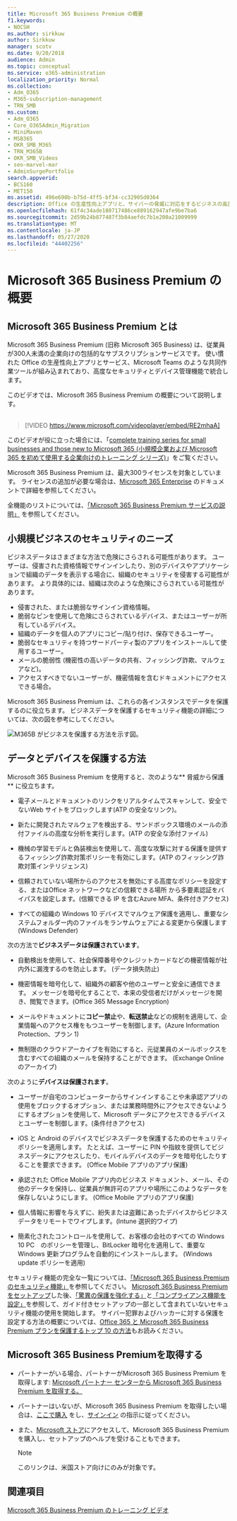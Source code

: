 ```yaml
---
title: Microsoft 365 Business Premium の概要
f1.keywords:
- NOCSH
ms.author: sirkkuw
author: Sirkkuw
manager: scotv
ms.date: 9/20/2018
audience: Admin
ms.topic: conceptual
ms.service: o365-administration
localization_priority: Normal
ms.collection:
- Adm_O365
- M365-subscription-management
- TRN_SMB
ms.custom:
- Adm_O365
- Core_O365Admin_Migration
- MiniMaven
- MSB365
- OKR_SMB_M365
- TRN_M365B
- OKR_SMB_Videos
- seo-marvel-mar
- AdminSurgePortfolio
search.appverid:
- BCS160
- MET150
ms.assetid: 496e690b-b75d-4ff5-bf34-cc32905d0364
description: Office の生産性向上アプリと、サイバーの脅威に対応をするビジネスの高度な保護を含むサブスクリプション サービスの、Microsoft 365 Business Premium について説明します。
ms.openlocfilehash: 61f4c34ade180717486ce889162947afe9be7ba6
ms.sourcegitcommit: 2d59b24b877487f3b84aefdc7b1e200a21009999
ms.translationtype: MT
ms.contentlocale: ja-JP
ms.lasthandoff: 05/27/2020
ms.locfileid: "44402256"
---
```

# <a name="overview-of-microsoft-365-business-premium"></a>Microsoft 365 Business Premium の概要

## <a name="what-is-microsoft-365-business-premium"></a>Microsoft 365 Business Premium とは

Microsoft 365 Business Premium (旧称 Microsoft 365 Business) は、従業員が300人未満の企業向けの包括的なサブスクリプションサービスです。 使い慣れた Office の生産性向上アプリとサービス、Microsoft Teams のような共同作業ツールが組み込まれており、高度なセキュリティとデバイス管理機能で統合します。

このビデオでは、Microsoft 365 Business Premium の概要について説明します。<br><br>

> [!VIDEO https://www.microsoft.com/videoplayer/embed/RE2mhaA] 
  
このビデオが役に立った場合には、「[complete training series for small businesses and those new to Microsoft 365 (小規模企業および Microsoft 365 を初めて使用する企業向けのトレーニング シリーズ)](https://support.office.com/article/6ab4bbcd-79cf-4000-a0bd-d42ce4d12816)」をご覧ください。 

Microsoft 365 Business Premium は、最大300ライセンスを対象としています。 ライセンスの追加が必要な場合は、[Microsoft 365 Enterprise](https://go.microsoft.com/fwlink/p/?linkid=860986) のドキュメントで詳細を参照してください。

全機能のリストについては、[「Microsoft 365 Business Premium サービスの説明」](https://docs.microsoft.com/office365/servicedescriptions/microsoft-365-service-descriptions/microsoft-365-business-service-description) を参照してください。
  
## <a name="small-business-security-needs"></a>小規模ビジネスのセキュリティのニーズ

ビジネスデータはさまざまな方法で危険にさらされる可能性があります。 ユーザーは、侵害された資格情報でサインインしたり、別のデバイスやアプリケーションで組織のデータを表示する場合に、組織のセキュリティを侵害する可能性があります。 より具体的には、組織は次のような危険にさらされている可能性があります。

- 侵害された、または脆弱なサインイン資格情報。
- 脆弱なピンを使用して危険にさらされているデバイス、またはユーザーが所有しているデバイス。
- 組織のデータを個人のアプリにコピー/貼り付け、保存できるユーザー。
- 脆弱なセキュリティを持つサードパーティ製のアプリをインストールして使用するユーザー。
- メールの脆弱性 (機密性の高いデータの共有、フィッシング詐欺、マルウェアなど)。
- アクセスすべきでないユーザーが、機密情報を含むドキュメントにアクセスできる場合。

Microsoft 365 Business Premium は、これらの各インスタンスでデータを保護するのに役立ちます。 ビジネスデータを保護するセキュリティ機能の詳細については、次の図を参考にしてください。

![M365B がビジネスを保護する方法を示す図。](../media/m365businessvalueadd.png)

## <a name="how-your-data-and-devices-are-protected"></a>データとデバイスを保護する方法

Microsoft 365 Business Premium を使用すると、次のような** 脅威から保護** に役立ちます。

- 電子メールとドキュメントのリンクをリアルタイムでスキャンして、安全でないWeb サイトをブロックします(ATP の安全なリンク)。

- 新たに開発されたマルウェアを検出する、サンドボックス環境のメールの添付ファイルの高度な分析を実行します。(ATP の安全な添付ファイル) 

- 機械の学習モデルと偽装検出を使用して、高度な攻撃に対する保護を提供するフィッシング詐欺対策ポリシーを有効にします。(ATP のフィッシング詐欺対策インテリジェンス) 

- 信頼されていない場所からのアクセスを無効にする高度なポリシーを設定する、またはOffice ネットワークなどの信頼できる場所 から多要素認証をバイパスを設定します。(信頼できる IP を含むAzure MFA、条件付きアクセス)  

- すべての組織の Windows 10 デバイスでマルウェア保護を適用し、重要なシステムフォルダー内のファイルをランサムウェアによる変更から保護します (Windows Defender)

次の方法で**ビジネスデータは保護されています**。 

- 自動検出を使用して、社会保障番号やクレジットカードなどの機密情報が社内外に漏洩するのを防止します。 (データ損失防止) 

- 機密情報を暗号化して、組織外の顧客や他のユーザーと安全に通信できます。 メッセージを暗号化することで、本来の受信者だけがメッセージを開き、閲覧できます。(Office 365 Message Encryption)

- メールやドキュメントに**コピー禁止**や、**転送禁止**などの規制を適用して、企業情報へのアクセス権をもつユーザーを制御します。(Azure Information Protection、プラン 1)

- 無制限のクラウドアーカイブを有効にすると、元従業員のメールボックスを含むすべての組織のメールを保持することができます。 (Exchange Online のアーカイブ)

次のように**デバイスは保護されます**。 

- ユーザーが自宅のコンピューターからサインインすることや未承認アプリの使用をブロックするオプション、または業務時間外にアクセスできないようにするオプションを使用して、Microsoft データにアクセスできるデバイスとユーザーを制御します。(条件付きアクセス)

- iOS と Android のデバイスでビジネスデータを保護するためのセキュリティポリシーを適用します。 たとえば、ユーザーに PIN や指紋を提供してビジネスデータにアクセスしたり、モバイルデバイスのデータを暗号化したりすることを要求できます。 (Office Mobile アプリのアプリ保護)

- 承認された Office Mobile アプリ内のビジネス ドキュメント、メール、その他のデータを保持し、従業員が無許可のアプリや場所にこのようなデータを保存しないようにします。 (Office Mobile アプリのアプリ保護)

- 個人情報に影響を与えずに、紛失または盗難にあったデバイスからビジネスデータをリモートでワイプします。(Intune 選択的ワイプ)

- 簡素化されたコントロールを使用して、お客様の会社のすべての Windows 10 PC　のポリシーを管理し、BitLocker 暗号化を適用して、重要な Windows 更新プログラムを自動的にインストールします。 (Windows update ポリシーを適用)

セキュリティ機能の完全な一覧については、[「Microsoft 365 Business Premium のセキュリティ機能」](security-features.md)を参照してください。 [Microsoft 365 Business Premiumをセットアップ](set-up.md)した後、[「驚異の保護を強化する」](increase-threat-protection.md)と[「コンプライアンス機能を設定」](set-up-compliance.md)を参照して、ガイド付きセットアップの一部として含まれていないセキュリティ機能の使用を開始します。 サイバー犯罪およびハッカーに対する保護を設定する方法の概要については、[Office 365 と Microsoft 365 Business Premium プランを保護するトップ 10 の方法](https://docs.microsoft.com/office365/admin/security-and-compliance/secure-your-business-data)もお読みください。

## <a name="get-microsoft-365-business-premium"></a>Microsoft 365 Business Premiumを取得する

- パートナーがいる場合、パートナーがMicrosoft 365 Business Premium を取得します: [Microsoft パートナー センターから Microsoft 365 Business Premium を取得する。](get-microsoft-365-business.md)

- パートナーはいないが、Microsoft 365 Business Premium を取得したい場合は、[ここで購入](https://www.microsoft.com/microsoft-365/business) をし、[サインイン](sign-up.md) の指示に従ってください。

- また、[Microsoft ストア](https://www.microsoft.com/en-us/store/locations/find-a-store?icid=gm_fy18_hol_bopis_feature3&CustomerIntent=Consumer)にアクセスして、Microsoft 365 Business Premium を購入し、セットアップのヘルプを受けることもできます。

    > [!NOTE]
    > このリンクは、米国ストア向けにのみが対象です。

## <a name="see-also"></a>関連項目

[Microsoft 365 Business Premium のトレーニング ビデオ](https://support.office.com/article/6ab4bbcd-79cf-4000-a0bd-d42ce4d12816)
